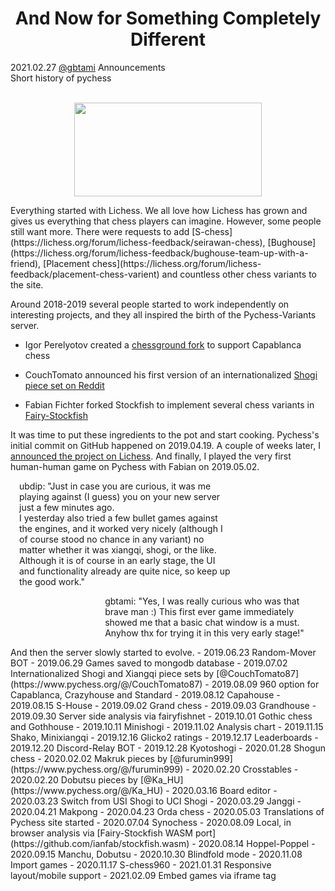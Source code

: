 <h1 align="center">And Now for Something Completely Different</h1>

<div class="meta-headline">
    <div class= "meta">
        <span class="text">2021.02.27</span>
        <span class="text"><a href="/@/gbtami">@gbtami</a></span>
        <span class="text">Announcements</span>
    </div>
    <div class= "headline">Short history of pychess</div>
</div>
</br>

<p align="center">
    <img src="https://github.com/gbtami/pychess-variants/blob/master/static/images/TomatoPlasticSet.svg" width="300" height="150">
</p>
Everything started with Lichess. We all love how Lichess has grown and gives us everything that chess players can imagine. However, some people still want more. There were requests to add [S-chess](https://lichess.org/forum/lichess-feedback/seirawan-chess), [Bughouse](https://lichess.org/forum/lichess-feedback/bughouse-team-up-with-a-friend), [Placement chess](https://lichess.org/forum/lichess-feedback/placement-chess-varient) and countless other chess variants to the site.

Around 2018-2019 several people started to work independently on interesting projects, and they all inspired the birth of the Pychess-Variants server.<br>

 - Igor Perelyotov created a [chessground fork](https://github.com/IgorPerelyotov/chessground/tree/dev/capablanca) to support Capablanca chess</br>

 - CouchTomato announced his first version of an internationalized [Shogi piece set on Reddit](https://www.reddit.com/r/shogi/comments/bn586v/modifiedredesigned_hidetchi_international_pieces/)</br>

 - Fabian Fichter forked Stockfish to implement several chess variants in [Fairy-Stockfish](https://github.com/ianfab/Fairy-Stockfish)</br>

It was time to put these ingredients to the pot and start cooking.
Pychess's initial commit on GitHub happened on 2019.04.19. A couple of weeks later, I [announced the project on Lichess](https://lichess.org/forum/off-topic-discussion/lichess-survey-would-you-like-to-see-eastern-chess-variants-here-on-lichess#9). And finally, I played the very first human-human game on Pychess with Fabian on 2019.05.02.

<p style="background:var(--game-hover);padding-left:1em;padding-right:30%">
ubdip:
"Just in case you are curious, it was me playing against (I guess) you on your new server just a few minutes ago.</br>
I yesterday also tried a few bullet games against the engines, and it worked very nicely (although I of course stood no chance in any variant) no matter whether it was xiangqi, shogi, or the like. Although it is of course in an early stage, the UI and functionality already are quite nice, so keep up the good work."</br>
</p>

<p style="background:var(--clock-hurry-bg);align:right;padding-left:30%;padding-right:1em">
gbtami:
"Yes, I was really curious who was that brave man :)
This first ever game immediately showed me that a basic chat window is a must.
Anyhow thx for trying it in this very early stage!"
</p>
And then the server slowly started to evolve.
 - 2019.06.23 Random-Mover BOT
 - 2019.06.29 Games saved to mongodb database
 - 2019.07.02 Internationalized Shogi and Xiangqi piece sets by [@CouchTomato87](https://www.pychess.org/@/CouchTomato87)
 - 2019.08.09 960 option for Capablanca, Crazyhouse and Standard
 - 2019.08.12 Capahouse
 - 2019.08.15 S-House
 - 2019.09.02 Grand chess
 - 2019.09.03 Grandhouse
 - 2019.09.30 Server side analysis via fairyfishnet
 - 2019.10.01 Gothic chess and Gothhouse
 - 2019.10.11 Minishogi
 - 2019.11.02 Analysis chart
 - 2019.11.15 Shako, Minixiangqi
 - 2019.12.16 Glicko2 ratings
 - 2019.12.17 Leaderboards
 - 2019.12.20 Discord-Relay BOT
 - 2019.12.28 Kyotoshogi
 - 2020.01.28 Shogun chess
 - 2020.02.02 Makruk pieces by [@furumin999](https://www.pychess.org/@/furumin999)
 - 2020.02.20 Crosstables
 - 2020.02.20 Dobutsu pieces by [@Ka_HU](https://www.pychess.org/@/Ka_HU)
 - 2020.03.16 Board editor
 - 2020.03.23 Switch from USI Shogi to UCI Shogi
 - 2020.03.29 Janggi
 - 2020.04.21 Makpong
 - 2020.04.23 Orda chess
 - 2020.05.03 Translations of Pychess site started
 - 2020.07.04 Synochess
 - 2020.08.09 Local, in browser analysis via [Fairy-Stockfish WASM port](https://github.com/ianfab/stockfish.wasm)
 - 2020.08.14 Hoppel-Poppel
 - 2020.09.15 Manchu, Dobutsu
 - 2020.10.30 Blindfold mode
 - 2020.11.08 Import games
 - 2020.11.17 S-chess960
 - 2021.01.31 Responsive layout/mobile support
 - 2021.02.09 Embed games via iframe tag
</br>
